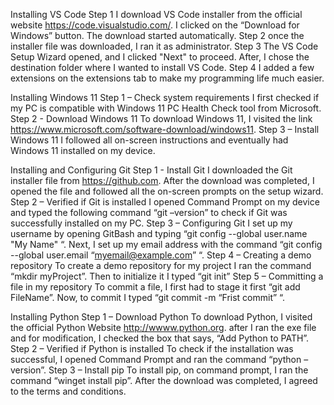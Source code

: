 Installing VS Code 
Step 1 
I download VS Code installer from the official website https://code.visualstudio.com/. I clicked on the “Download for Windows” button. The download started automatically. 
Step 2
once the installer file was downloaded, I ran it as administrator. 
Step 3
The VS Code Setup Wizard opened, and I clicked "Next" to proceed. After, I chose the destination folder where I wanted to install VS Code.
Step 4 
I added a few extensions on the extensions tab to make my programming life much easier.

Installing Windows 11
Step 1 – Check system requirements 
I first checked if my PC is compatible with Windows 11 PC Health Check tool from Microsoft.
Step 2 - Download Windows 11
To download Windows 11, I visited the link  https://www.microsoft.com/software-download/windows11. 
Step 3 – Install Windows 11
I followed all on-screen instructions and eventually had Windows 11 installed on my device.

Installing and Configuring Git
Step 1 - Install Git
I downloaded the Git installer file from https://github.com. After the download was completed, I opened the file and followed all the on-screen prompts on the setup wizard. 
Step 2 – Verified if Git is installed
I opened Command Prompt on my device and typed the following command “git –version” to check if Git was successfully installed on my PC. 
Step 3 – Configuring Git
I set up my username by opening GitBash and typing “git config --global user.name "My Name" “. Next, I set up my email address with the command “git config --global user.email “myemail@example.com” “.
Step 4 – Creating a demo repository
To create a demo repository for my project I ran the command “mkdir myProject”. Then to initialize it I typed “git init”
Step 5 – Committing a file in my repository
To commit a file, I first had to stage it first “git add FileName”. Now, to commit I typed “git commit -m “Frist commit” “.

Installing Python
Step 1 – Download Python
To download Python, I visited the official Python Website http://wwww.python.org. after I ran the exe file and for modification, I checked the box that says, “Add Python to PATH”. 
Step 2 – Verified if Python is installed
To check if the installation was successful, I opened Command Prompt and ran the command “python –version”.
Step 3 – Install pip
To install pip, on command prompt, I ran the command “winget install pip”. After the download was completed, I agreed to the terms and conditions.




